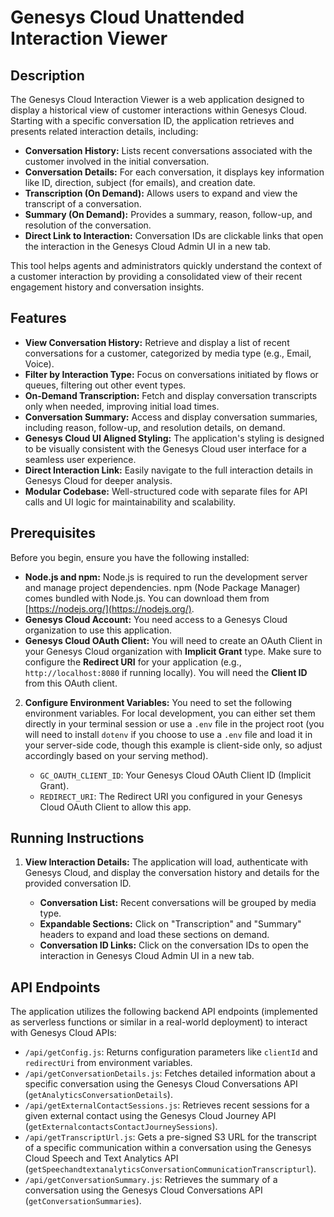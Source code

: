 # Genesys Cloud Unattended Interaction Viewer

## Description

The Genesys Cloud Interaction Viewer is a web application designed to display a historical view of customer interactions within Genesys Cloud. Starting with a specific conversation ID, the application retrieves and presents related interaction details, including:

*   **Conversation History:** Lists recent conversations associated with the customer involved in the initial conversation.
*   **Conversation Details:** For each conversation, it displays key information like ID, direction, subject (for emails), and creation date.
*   **Transcription (On Demand):** Allows users to expand and view the transcript of a conversation.
*   **Summary (On Demand):** Provides a summary, reason, follow-up, and resolution of the conversation.
*   **Direct Link to Interaction:**  Conversation IDs are clickable links that open the interaction in the Genesys Cloud Admin UI in a new tab.

This tool helps agents and administrators quickly understand the context of a customer interaction by providing a consolidated view of their recent engagement history and conversation insights.

## Features

*   **View Conversation History:** Retrieve and display a list of recent conversations for a customer, categorized by media type (e.g., Email, Voice).
*   **Filter by Interaction Type:**  Focus on conversations initiated by flows or queues, filtering out other event types.
*   **On-Demand Transcription:** Fetch and display conversation transcripts only when needed, improving initial load times.
*   **Conversation Summary:** Access and display conversation summaries, including reason, follow-up, and resolution details, on demand.
*   **Genesys Cloud UI Aligned Styling:**  The application's styling is designed to be visually consistent with the Genesys Cloud user interface for a seamless user experience.
*   **Direct Interaction Link:**  Easily navigate to the full interaction details in Genesys Cloud for deeper analysis.
*   **Modular Codebase:**  Well-structured code with separate files for API calls and UI logic for maintainability and scalability.

## Prerequisites

Before you begin, ensure you have the following installed:

*   **Node.js and npm:**  Node.js is required to run the development server and manage project dependencies. npm (Node Package Manager) comes bundled with Node.js. You can download them from [https://nodejs.org/](https://nodejs.org/).
*   **Genesys Cloud Account:** You need access to a Genesys Cloud organization to use this application.
*   **Genesys Cloud OAuth Client:** You will need to create an OAuth Client in your Genesys Cloud organization with **Implicit Grant** type.  Make sure to configure the **Redirect URI** for your application (e.g., `http://localhost:8080` if running locally). You will need the **Client ID** from this OAuth client.

2.  **Configure Environment Variables:**
    You need to set the following environment variables.  For local development, you can either set them directly in your terminal session or use a `.env` file in the project root (you will need to install `dotenv` if you choose to use a `.env` file and load it in your server-side code, though this example is client-side only, so adjust accordingly based on your serving method).

    *   `GC_OAUTH_CLIENT_ID`:  Your Genesys Cloud OAuth Client ID (Implicit Grant).
    *   `REDIRECT_URI`: The Redirect URI you configured in your Genesys Cloud OAuth Client to allow this app.
  
## Running Instructions

1.  **View Interaction Details:** The application will load, authenticate with Genesys Cloud, and display the conversation history and details for the provided conversation ID.

    *   **Conversation List:**  Recent conversations will be grouped by media type.
    *   **Expandable Sections:** Click on "Transcription" and "Summary" headers to expand and load these sections on demand.
    *   **Conversation ID Links:** Click on the conversation IDs to open the interaction in Genesys Cloud Admin UI in a new tab.

## API Endpoints

The application utilizes the following backend API endpoints (implemented as serverless functions or similar in a real-world deployment) to interact with Genesys Cloud APIs:

*   `/api/getConfig.js`: Returns configuration parameters like `clientId` and `redirectUri` from environment variables.
*   `/api/getConversationDetails.js`: Fetches detailed information about a specific conversation using the Genesys Cloud Conversations API (`getAnalyticsConversationDetails`).
*   `/api/getExternalContactSessions.js`: Retrieves recent sessions for a given external contact using the Genesys Cloud Journey API (`getExternalcontactsContactJourneySessions`).
*   `/api/getTranscriptUrl.js`:  Gets a pre-signed S3 URL for the transcript of a specific communication within a conversation using the Genesys Cloud Speech and Text Analytics API (`getSpeechandtextanalyticsConversationCommunicationTranscripturl`).
*   `/api/getConversationSummary.js`: Retrieves the summary of a conversation using the Genesys Cloud Conversations API (`getConversationSummaries`).
